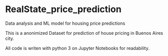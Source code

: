 # RealState_price_prediction
Data analysis and ML model for housing price predictions

This is a anonimized Dataset for prediction of house pricing in Buenos Aires city.

All code is writen with python 3 on Jupyter Notebooks for readability.
